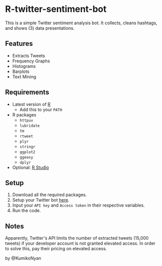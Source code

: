 # R-twitter-sentiment-bot

This is a simple Twitter sentiment analysis bot. It collects, cleans hashtags, and shows (3) data presentations.

## Features
- Extracts Tweets
- Frequency Graphs
- Histograms
- Barplots
- Text Mining

## Requirements
- Latest version of [R](https://cran.r-project.org/bin/windows/base/)
  - Add this to your ```PATH```
- R packages
  - ```httpuv```
  - ```lubridate```
  - ```tm```
  - ```rtweet```
  - ```plyr```
  - ```stringr```
  - ```ggplot2```
  - ```ggeasy```
  - ```dplyr```
- Optional: [R Studio](https://www.rstudio.com/products/rstudio/download/)

## Setup
1. Download all the required packages.
2. Setup your Twitter bot [here](https://cran.r-project.org/web/packages/rtweet/vignettes/auth.html).
3. Input your ```API key``` and ```Access token``` in their respective variables.
4. Run the code.

## Notes
Apparently, Twitter's API limits the number of extracted tweets (15,000 tweets) if your developer account is not granted elevated access. In order to solve this, pay their pricing on elevated access. 

by @KumikoNyan
